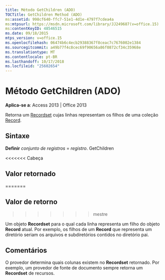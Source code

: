 ```yaml
---
title: Método GetChildren (ADO)
TOCTitle: GetChildren Method (ADO)
ms:assetid: 998cf640-ffc7-51e1-4d1e-4797f7cdea4a
ms:mtpsurl: https://msdn.microsoft.com/library/JJ249687(v=office.15)
ms:contentKeyID: 48546515
ms.date: 09/18/2015
mtps_version: v=office.15
ms.openlocfilehash: 06474b6c4ecb29388367f8ceac7c7676002e1384
ms.sourcegitcommit: a49b77f4c8cec69f90656a86f0872cf34c35968e
ms.translationtype: MT
ms.contentlocale: pt-BR
ms.lasthandoff: 10/17/2018
ms.locfileid: "25602654"
---
```

# <a name="getchildren-method-ado"></a>Método GetChildren (ADO)


**Aplica-se a**: Access 2013 | Office 2013


Retorna um [Recordset](recordset-object-ado.md) cujas linhas representam os filhos de uma coleção [Record](record-object-ado.md).

## <a name="syntax"></a>Sintaxe

**Definir** *conjunto de registros*  =  *registro*. GetChildren

<<<<<<< Cabeça
## <a name="return-value"></a>Valor retornado
=======
## <a name="return-value"></a>Valor de retorno
>>>>>>> mestre

Um objeto **Recordset** para o qual cada linha representa um filho do objeto **Record** atual. Por exemplo, os filhos de um **Record** que representa um diretório seriam os arquivos e subdiretórios contidos no diretório pai.

## <a name="remarks"></a>Comentários

O provedor determina quais colunas existem no **Recordset** retornado. Por exemplo, um provedor de fonte de documento sempre retorna um **Recordset** de recursos.

